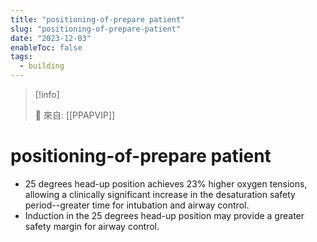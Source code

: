 ```yaml
---
title: "positioning-of-prepare patient"
slug: "positioning-of-prepare-patient"
date: "2023-12-03"
enableToc: false
tags:
  - building
---
```


> [!info]
>
> 🌱 來自: [[PPAPVIP]]

# positioning-of-prepare patient

- 25 degrees head-up position achieves 23% higher oxygen tensions, allowing a clinically significant increase in the desaturation safety period--greater time for intubation and airway control.
- Induction in the 25 degrees head-up position may provide a greater safety margin for airway control.
